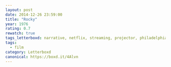 ```yaml
---
layout: post 
date: 2014-12-26 23:59:00
title: "Rocky"
year: 1976
rating: 0.7
rewatch: true
tags_letterboxd: narrative, netflix, streaming, projector, philadelphia, Leah
tags:
  - film
category: Letterboxd
canonical: https://boxd.it/4Alvn
---
```

